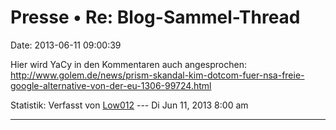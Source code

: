 Presse • Re: Blog-Sammel-Thread
===============================

Date: 2013-06-11 09:00:39

Hier wird YaCy in den Kommentaren auch angesprochen:
<http://www.golem.de/news/prism-skandal-kim-dotcom-fuer-nsa-freie-google-alternative-von-der-eu-1306-99724.html>

Statistik: Verfasst von
[Low012](http://forum.yacy-websuche.de/memberlist.php?mode=viewprofile&u=62)
--- Di Jun 11, 2013 8:00 am

------------------------------------------------------------------------
